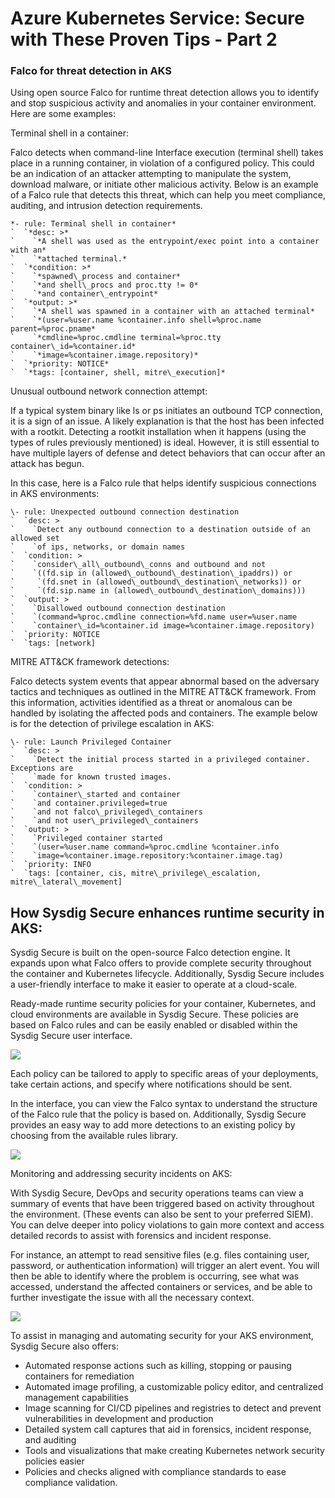 # Azure Kubernetes Service: Secure with These Proven Tips - Part 2


### **Falco for threat detection in AKS**

Using open source Falco for runtime threat detection allows you to identify and stop suspicious activity and anomalies in your container environment. Here are some examples:

Terminal shell in a container:

Falco detects when command-line Interface execution (terminal shell) takes place in a running container, in violation of a configured policy. This could be an indication of an attacker attempting to manipulate the system, download malware, or initiate other malicious activity. Below is an example of a Falco rule that detects this threat, which can help you meet compliance, auditing, and intrusion detection requirements.



    *- rule: Terminal shell in container*
    `  `*desc: >*
    `    `*A shell was used as the entrypoint/exec point into a container with an*
    `    `*attached terminal.*
    `  `*condition: >*
    `    `*spawned\_process and container*
    `    `*and shell\_procs and proc.tty != 0*
    `    `*and container\_entrypoint*
    `  `*output: >*
    `    `*A shell was spawned in a container with an attached terminal* 
    `    `*(user=%user.name %container.info shell=%proc.name parent=%proc.pname*
    `    `*cmdline=%proc.cmdline terminal=%proc.tty container\_id=%container.id* 
    `    `*image=%container.image.repository)*
    `  `*priority: NOTICE*
    `  `*tags: [container, shell, mitre\_execution]*

Unusual outbound network connection attempt:

If a typical system binary like ls or ps initiates an outbound TCP connection, it is a sign of an issue. A likely explanation is that the host has been infected with a rootkit. Detecting a rootkit installation when it happens (using the types of rules previously mentioned) is ideal. However, it is still essential to have multiple layers of defense and detect behaviors that can occur after an attack has begun.

In this case, here is a Falco rule that helps identify suspicious connections in AKS environments:



    \- rule: Unexpected outbound connection destination
    `  `desc: >
    `    `Detect any outbound connection to a destination outside of an allowed set
    `    `of ips, networks, or domain names
    `  `condition: >
    `    `consider\_all\_outbound\_conns and outbound and not
    `    `((fd.sip in (allowed\_outbound\_destination\_ipaddrs)) or
    `     `(fd.snet in (allowed\_outbound\_destination\_networks)) or
    `     `(fd.sip.name in (allowed\_outbound\_destination\_domains)))
    `  `output: >
    `    `Disallowed outbound connection destination 
    `    `(command=%proc.cmdline connection=%fd.name user=%user.name
    `    `container\_id=%container.id image=%container.image.repository)
    `  `priority: NOTICE
    `  `tags: [network]


MITRE ATT&CK framework detections:

Falco detects system events that appear abnormal based on the adversary tactics and techniques as outlined in the MITRE ATT&CK framework. From this information, activities identified as a threat or anomalous can be handled by isolating the affected pods and containers. The example below is for the detection of privilege escalation in AKS:


    \- rule: Launch Privileged Container
    `  `desc: >
    `    `Detect the initial process started in a privileged container. Exceptions are
    `    `made for known trusted images.
    `  `condition: >
    `    `container\_started and container
    `    `and container.privileged=true
    `    `and not falco\_privileged\_containers
    `    `and not user\_privileged\_containers
    `  `output: >
    `    `Privileged container started 
    `    `(user=%user.name command=%proc.cmdline %container.info 
    `    `image=%container.image.repository:%container.image.tag)
    `  `priority: INFO
    `  `tags: [container, cis, mitre\_privilege\_escalation, mitre\_lateral\_movement]


## How Sysdig Secure enhances runtime security in AKS:
Sysdig Secure is built on the open-source Falco detection engine. It expands upon what Falco offers to provide complete security throughout the container and Kubernetes lifecycle. Additionally, Sysdig Secure includes a user-friendly interface to make it easier to operate at a cloud-scale.

Ready-made runtime security policies for your container, Kubernetes, and cloud environments are available in Sysdig Secure. These policies are based on Falco rules and can be easily enabled or disabled within the Sysdig Secure user interface.

![](images/image14.png)

Each policy can be tailored to apply to specific areas of your deployments, take certain actions, and specify where notifications should be sent.

In the interface, you can view the Falco syntax to understand the structure of the Falco rule that the policy is based on. Additionally, Sysdig Secure provides an easy way to add more detections to an existing policy by choosing from the available rules library.



![](images/image15.png)


Monitoring and addressing security incidents on AKS:

With Sysdig Secure, DevOps and security operations teams can view a summary of events that have been triggered based on activity throughout the environment. (These events can also be sent to your preferred SIEM). You can delve deeper into policy violations to gain more context and access detailed records to assist with forensics and incident response.

For instance, an attempt to read sensitive files (e.g. files containing user, password, or authentication information) will trigger an alert event. You will then be able to identify where the problem is occurring, see what was accessed, understand the affected containers or services, and be able to further investigate the issue with all the necessary context.


![](images/image16.png)


To assist in managing and automating security for your AKS environment, Sysdig Secure also offers:

- Automated response actions such as killing, stopping or pausing containers for remediation
- Automated image profiling, a customizable policy editor, and centralized management capabilities
- Image scanning for CI/CD pipelines and registries to detect and prevent vulnerabilities in development and production
- Detailed system call captures that aid in forensics, incident response, and auditing
- Tools and visualizations that make creating Kubernetes network security policies easier
- Policies and checks aligned with compliance standards to ease compliance validation.


